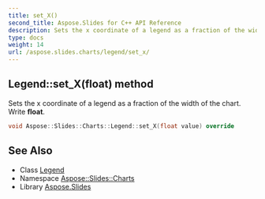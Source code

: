 ```yaml
---
title: set_X()
second_title: Aspose.Slides for C++ API Reference
description: Sets the x coordinate of a legend as a fraction of the width of the chart. Write float.
type: docs
weight: 14
url: /aspose.slides.charts/legend/set_x/
---
```

## Legend::set_X(float) method


Sets the x coordinate of a legend as a fraction of the width of the chart. Write **float**.

```cpp
void Aspose::Slides::Charts::Legend::set_X(float value) override
```

## See Also

* Class [Legend](../)
* Namespace [Aspose::Slides::Charts](../../)
* Library [Aspose.Slides](../../../)